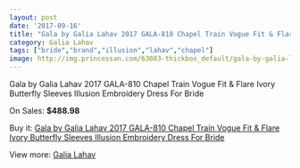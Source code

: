 ```yaml
---
layout: post
date: '2017-09-16'
title: "Gala by Galia Lahav 2017 GALA-810 Chapel Train Vogue Fit & Flare Ivory Butterfly Sleeves Illusion Embroidery Dress For Bride"
category: Galia Lahav
tags: ["bride","brand","illusion","lahav","chapel"]
image: http://img.princessan.com/63083-thickbox_default/gala-by-galia-lahav-2017-gala-810-chapel-train-vogue-fit-flare-ivory-butterfly-sleeves-illusion-embroidery-dress-for-bride.jpg
---
```

Gala by Galia Lahav 2017 GALA-810 Chapel Train Vogue Fit & Flare Ivory Butterfly Sleeves Illusion Embroidery Dress For Bride

On Sales: **$488.98**
<a href="https://www.princessan.com/en/galia-lahav/28114-gala-by-galia-lahav-2017-gala-810-chapel-train-vogue-fit-flare-ivory-butterfly-sleeves-illusion-embroidery-dress-for-bride.html"><amp-img layout="responsive" width="600" height="600" src="//img.princessan.com/63083-thickbox_default/gala-by-galia-lahav-2017-gala-810-chapel-train-vogue-fit-flare-ivory-butterfly-sleeves-illusion-embroidery-dress-for-bride.jpg" alt="Gala by Galia Lahav 2017 GALA-810 Chapel Train Vogue Fit & Flare Ivory Butterfly Sleeves Illusion Embroidery Dress For Bride 0" /></a>
<a href="https://www.princessan.com/en/galia-lahav/28114-gala-by-galia-lahav-2017-gala-810-chapel-train-vogue-fit-flare-ivory-butterfly-sleeves-illusion-embroidery-dress-for-bride.html"><amp-img layout="responsive" width="600" height="600" src="//img.princessan.com/63086-thickbox_default/gala-by-galia-lahav-2017-gala-810-chapel-train-vogue-fit-flare-ivory-butterfly-sleeves-illusion-embroidery-dress-for-bride.jpg" alt="Gala by Galia Lahav 2017 GALA-810 Chapel Train Vogue Fit & Flare Ivory Butterfly Sleeves Illusion Embroidery Dress For Bride 1" /></a>
<a href="https://www.princessan.com/en/galia-lahav/28114-gala-by-galia-lahav-2017-gala-810-chapel-train-vogue-fit-flare-ivory-butterfly-sleeves-illusion-embroidery-dress-for-bride.html"><amp-img layout="responsive" width="600" height="600" src="//img.princessan.com/63085-thickbox_default/gala-by-galia-lahav-2017-gala-810-chapel-train-vogue-fit-flare-ivory-butterfly-sleeves-illusion-embroidery-dress-for-bride.jpg" alt="Gala by Galia Lahav 2017 GALA-810 Chapel Train Vogue Fit & Flare Ivory Butterfly Sleeves Illusion Embroidery Dress For Bride 2" /></a>
<a href="https://www.princessan.com/en/galia-lahav/28114-gala-by-galia-lahav-2017-gala-810-chapel-train-vogue-fit-flare-ivory-butterfly-sleeves-illusion-embroidery-dress-for-bride.html"><amp-img layout="responsive" width="600" height="600" src="//img.princessan.com/63084-thickbox_default/gala-by-galia-lahav-2017-gala-810-chapel-train-vogue-fit-flare-ivory-butterfly-sleeves-illusion-embroidery-dress-for-bride.jpg" alt="Gala by Galia Lahav 2017 GALA-810 Chapel Train Vogue Fit & Flare Ivory Butterfly Sleeves Illusion Embroidery Dress For Bride 3" /></a>

Buy it: [Gala by Galia Lahav 2017 GALA-810 Chapel Train Vogue Fit & Flare Ivory Butterfly Sleeves Illusion Embroidery Dress For Bride](https://www.princessan.com/en/galia-lahav/28114-gala-by-galia-lahav-2017-gala-810-chapel-train-vogue-fit-flare-ivory-butterfly-sleeves-illusion-embroidery-dress-for-bride.html "Gala by Galia Lahav 2017 GALA-810 Chapel Train Vogue Fit & Flare Ivory Butterfly Sleeves Illusion Embroidery Dress For Bride")

View more: [Galia Lahav](https://www.princessan.com/en/261-galia-lahav "Galia Lahav")